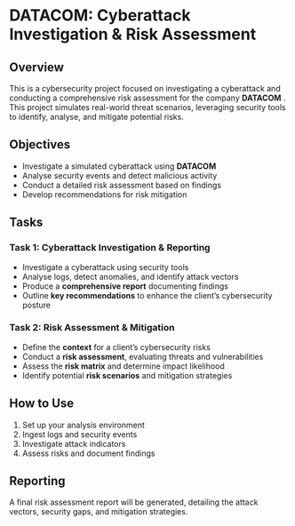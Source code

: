 # DATACOM: Cyberattack Investigation & Risk Assessment  

## Overview  
This is a cybersecurity project focused on investigating a cyberattack and conducting a comprehensive risk assessment for the company **DATACOM** . This project simulates real-world threat scenarios, leveraging security tools to identify, analyse, and mitigate potential risks.  

## Objectives  
- Investigate a simulated cyberattack using **DATACOM**  
- Analyse security events and detect malicious activity  
- Conduct a detailed risk assessment based on findings  
- Develop recommendations for risk mitigation  

## Tasks  

### Task 1: Cyberattack Investigation & Reporting  
- Investigate a cyberattack using security tools  
- Analyse logs, detect anomalies, and identify attack vectors  
- Produce a **comprehensive report** documenting findings  
- Outline **key recommendations** to enhance the client’s cybersecurity posture  

### Task 2: Risk Assessment & Mitigation  
- Define the **context** for a client’s cybersecurity risks  
- Conduct a **risk assessment**, evaluating threats and vulnerabilities  
- Assess the **risk matrix** and determine impact likelihood  
- Identify potential **risk scenarios** and mitigation strategies   

## How to Use  
1. Set up your analysis environment  
2. Ingest logs and security events  
3. Investigate attack indicators  
4. Assess risks and document findings  

## Reporting  
A final risk assessment report will be generated, detailing the attack vectors, security gaps, and mitigation strategies.  
